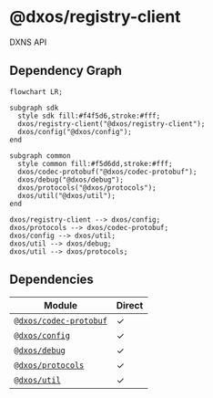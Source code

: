 # @dxos/registry-client

DXNS API
## Dependency Graph
```mermaid
flowchart LR;

subgraph sdk
  style sdk fill:#f4f5d6,stroke:#fff;
  dxos/registry-client("@dxos/registry-client");
  dxos/config("@dxos/config");
end

subgraph common
  style common fill:#f5d6dd,stroke:#fff;
  dxos/codec-protobuf("@dxos/codec-protobuf");
  dxos/debug("@dxos/debug");
  dxos/protocols("@dxos/protocols");
  dxos/util("@dxos/util");
end

dxos/registry-client --> dxos/config;
dxos/protocols --> dxos/codec-protobuf;
dxos/config --> dxos/util;
dxos/util --> dxos/debug;
dxos/util --> dxos/protocols;
```
## Dependencies
| Module | Direct |
|---|---|
| [`@dxos/codec-protobuf`](../../../common/codec-protobuf/docs/README.md) | &check; |
| [`@dxos/config`](../../config/docs/README.md) | &check; |
| [`@dxos/debug`](../../../common/debug/docs/README.md) | &check; |
| [`@dxos/protocols`](../../../common/protocols/docs/README.md) | &check; |
| [`@dxos/util`](../../../common/util/docs/README.md) | &check; |

